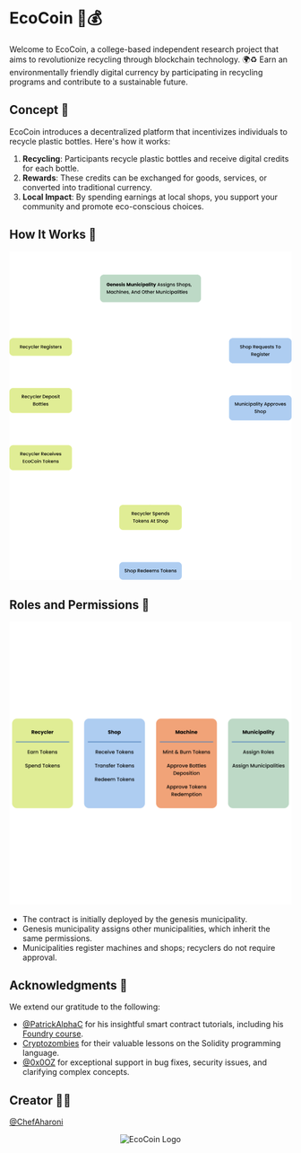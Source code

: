 # EcoCoin 🌱💰

Welcome to EcoCoin, a college-based independent research project that aims to revolutionize recycling through blockchain technology. 🌍♻️ Earn an environmentally friendly digital currency by participating in recycling programs and contribute to a sustainable future.

## Concept 📝

EcoCoin introduces a decentralized platform that incentivizes individuals to recycle plastic bottles. Here's how it works:

1. **Recycling**: Participants recycle plastic bottles and receive digital credits for each bottle.
2. **Rewards**: These credits can be exchanged for goods, services, or converted into traditional currency.
3. **Local Impact**: By spending earnings at local shops, you support your community and promote eco-conscious choices.

## How It Works 🔄

<p align="center">
  <img src="https://github.com/ChefAharoni/EcoCoin/blob/master/helpers/DApp_Flowchart.svg" alt="Workflow Diagram" />
</p>

## Roles and Permissions 👥

<p align="center">
  <img src="https://github.com/ChefAharoni/EcoCoin/blob/master/helpers/DApp_Roles.svg" alt="Roles and Permissions" />
</p>

- The contract is initially deployed by the genesis municipality.
- Genesis municipality assigns other municipalities, which inherit the same permissions.
- Municipalities register machines and shops; recyclers do not require approval.

## Acknowledgments 🙌

We extend our gratitude to the following:

- [@PatrickAlphaC](https://github.com/PatrickAlphaC) for his insightful smart contract tutorials, including his [Foundry course](https://github.com/Cyfrin/foundry-full-course-f23).
- [Cryptozombies](https://cryptozombies.io/) for their valuable lessons on the Solidity programming language.
- [@0x0OZ](https://github.com/0x0OZ) for exceptional support in bug fixes, security issues, and clarifying complex concepts.

## Creator 👨‍🍳

[@ChefAharoni](https://github.com/ChefAharoni)

<p align="center">
  <img src="https://github.com/ChefAharoni/EcoCoin/assets/4399057/bccc051d-656d-48a6-91ca-739301ad3f78" alt="EcoCoin Logo" />
</p>

<!--- ![EcoCoinLogo V2 6](https://github.com/ChefAharoni/EcoCoin/assets/4399057/bccc051d-656d-48a6-91ca-739301ad3f78) --->

<!--- My wallet address:
0xe91693e48EFAEaFb4afDe0942b62BDE460E62423

Second wallet:
0x7703656253121D9b7a91d930fcFBE3117B1844eB
 --->

<!-- ### How do I get set up? ###

* Summary of set up
* Configuration
* Dependencies
* Database configuration
* How to run tests
* Deployment instructions -->

<!-- ### Contribution guidelines ###

* Writing tests
* Code review
* Other guidelines

### Who do I talk to? ###

* Repo owner or admin
* Other community or team contact -->
